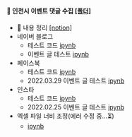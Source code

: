 #### 💾 인천시 이벤트 댓글 수집 [[폴더]](https://github.com/kbjung/Wantreez/tree/main/Crawling/incheon)
+ 📃 내용 정리 [[notion]](https://www.notion.so/af8ebd471778439eb7be4b770fda9f94)
+ 네이버 블로그
  - 테스트 코드 [ipynb](https://github.com/kbjung/Wantreez/blob/main/Crawling/incheon/test_naver_blog.ipynb)
  - 이벤트 글 테스트 [ipynb](https://github.com/kbjung/Wantreez/blob/main/Crawling/incheon/naver_blog.ipynb)
+ 페이스북
  - 테스트 코드 [ipynb](https://github.com/kbjung/Wantreez/blob/main/Crawling/incheon/test_insta.ipynb)
  - 2022.03.29 이벤트 글 테스트 [ipynb](https://github.com/kbjung/Wantreez/blob/main/Crawling/incheon/facebook.ipynb)
+ 인스타
  - 테스트 코드 [ipynb](https://github.com/kbjung/Wantreez/blob/main/Crawling/incheon/test_naver_blog.ipynb)
  - 2022.02.25 이벤트 글 테스트 [ipynb](https://github.com/kbjung/Wantreez/blob/main/Crawling/incheon/insta.ipynb)
+ 엑셀 파일 너비 조정(에러 수정 중...⏳)
  - [ipynb](https://github.com/kbjung/Wantreez/blob/main/Crawling/incheon/manage_excel_file.ipynb)
